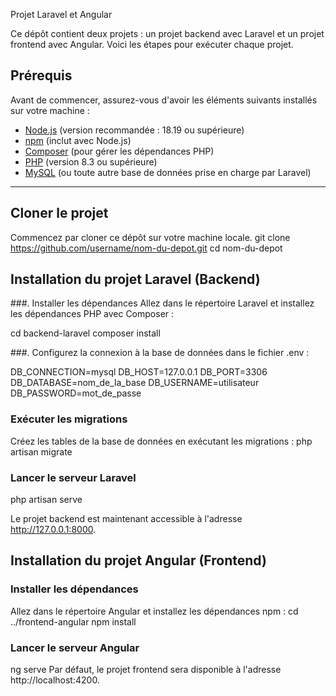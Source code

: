 Projet Laravel et Angular

Ce dépôt contient deux projets : un projet backend avec Laravel et un projet frontend avec Angular. Voici les étapes pour exécuter chaque projet.

## Prérequis

Avant de commencer, assurez-vous d'avoir les éléments suivants installés sur votre machine :

- [Node.js](https://nodejs.org/) (version recommandée : 18.19 ou supérieure)
- [npm](https://www.npmjs.com/) (inclut avec Node.js)
- [Composer](https://getcomposer.org/) (pour gérer les dépendances PHP)
- [PHP](https://www.php.net/) (version 8.3 ou supérieure)
- [MySQL](https://www.mysql.com/) (ou toute autre base de données prise en charge par Laravel)

---

## Cloner le projet

Commencez par cloner ce dépôt sur votre machine locale.
git clone https://github.com/username/nom-du-depot.git
cd nom-du-depot

## Installation du projet Laravel (Backend)

###. Installer les dépendances
Allez dans le répertoire Laravel et installez les dépendances PHP avec Composer :

cd backend-laravel
composer install

###. Configurez la connexion à la base de données dans le fichier .env :

DB_CONNECTION=mysql
DB_HOST=127.0.0.1
DB_PORT=3306
DB_DATABASE=nom_de_la_base
DB_USERNAME=utilisateur
DB_PASSWORD=mot_de_passe

### Exécuter les migrations
Créez les tables de la base de données en exécutant les migrations :
php artisan migrate

### Lancer le serveur Laravel
php artisan serve

Le projet backend est maintenant accessible à l'adresse http://127.0.0.1:8000.

## Installation du projet Angular (Frontend)
### Installer les dépendances
Allez dans le répertoire Angular et installez les dépendances npm :
cd ../frontend-angular
npm install

### Lancer le serveur Angular
ng serve
Par défaut, le projet frontend sera disponible à l'adresse http://localhost:4200.
